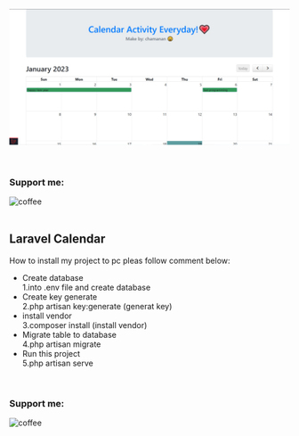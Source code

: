 <p align="center"><a href="https://laravel.com" target="_blank"><img src="https://github.com/bestcodAI/All-image-for-project/blob/master/full_calendar.jpg?raw=true" width="600" alt="Laravel Logo"></a></p>

<br/>
<h3 align="left">Support me:</h3>
</a><a href="https://link.payway.com.kh/aba?id=69ABF0913022&code=665016&acc=500451373"> <img align="left" src="https://cdn.ko-fi.com/cdn/kofi3.png?v=3" height="50" width="210" alt="coffee" /></a></p><br><br>


## Laravel Calendar

How to install my project to pc pleas follow comment below: <br/>
- Create database<br/>
1.into .env file and create database  <br/>
- Create key generate<br/>
2.php artisan key:generate (generat key) <br/>
- install vendor <br/>
3.composer install (install vendor)<br/>
- Migrate table to database <br/>
4.php artisan migrate <br/>
- Run this project <br/>
5.php artisan serve <br/>

<br/>
<h3 align="left">Support me:</h3>
</a><a href="https://link.payway.com.kh/aba?id=69ABF0913022&code=665016&acc=500451373"> <img align="left" src="https://cdn.ko-fi.com/cdn/kofi3.png?v=3" height="50" width="210" alt="coffee" /></a></p><br><br>


